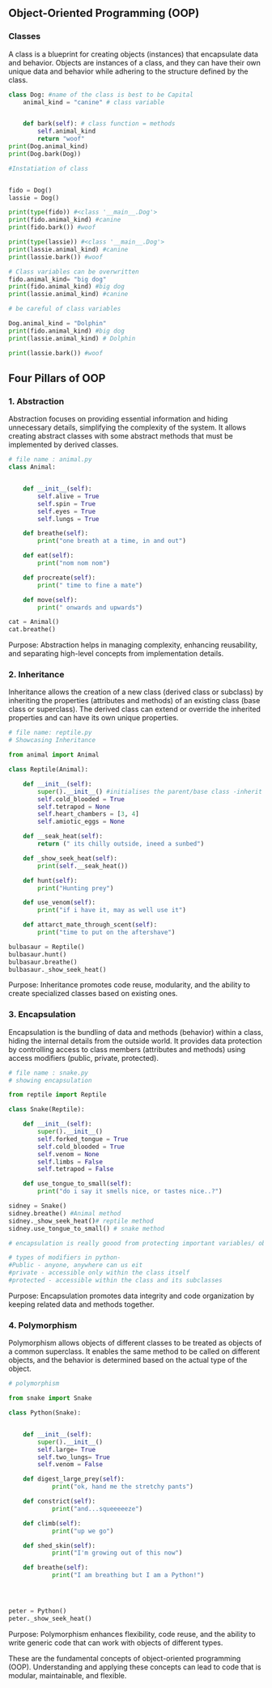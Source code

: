 ## Object-Oriented Programming (OOP)
### Classes
A class is a blueprint for creating objects (instances) that encapsulate data and behavior. Objects are instances of a class, and they can have their own unique data and behavior while adhering to the structure defined by the class.
```python
class Dog: #name of the class is best to be Capital
    animal_kind = "canine" # class variable


    def bark(self): # class function = methods
        self.animal_kind
        return "woof"
print(Dog.animal_kind)
print(Dog.bark(Dog))

#Instatiation of class


fido = Dog()
lassie = Dog()

print(type(fido)) #<class '__main__.Dog'>
print(fido.animal_kind) #canine
print(fido.bark()) #woof

print(type(lassie)) #<class '__main__.Dog'>
print(lassie.animal_kind) #canine
print(lassie.bark()) #woof

# Class variables can be overwritten
fido.animal_kind= "big dog"
print(fido.animal_kind) #big dog
print(lassie.animal_kind) #canine

# be careful of class variables

Dog.animal_kind = "Dolphin"
print(fido.animal_kind) #big dog
print(lassie.animal_kind) # Dolphin

print(lassie.bark()) #woof

```
## Four Pillars of OOP

### 1. Abstraction
Abstraction focuses on providing essential information and hiding unnecessary details, simplifying the complexity of the system. It allows creating abstract classes with some abstract methods that must be implemented by derived classes.
```python
# file name : animal.py
class Animal:


    def __init__(self):
        self.alive = True
        self.spin = True
        self.eyes = True
        self.lungs = True

    def breathe(self):
        print("one breath at a time, in and out")

    def eat(self):
        print("nom nom nom")

    def procreate(self):
        print(" time to fine a mate")

    def move(self):
        print(" onwards and upwards")

cat = Animal()
cat.breathe()
```
Purpose: Abstraction helps in managing complexity, enhancing reusability, and separating high-level concepts from implementation details.


### 2. Inheritance
Inheritance allows the creation of a new class (derived class or subclass) by inheriting the properties (attributes and methods) of an existing class (base class or superclass). The derived class can extend or override the inherited properties and can have its own unique properties.
```python
# file name: reptile.py
# Showcasing Inheritance

from animal import Animal

class Reptile(Animal):

    def __init__(self):
        super().__init__() #initialises the parent/base class -inherit everything from Animal
        self.cold_blooded = True
        self.tetrapod = None
        self.heart_chambers = [3, 4]
        self.amiotic_eggs = None

    def __seak_heat(self):
        return (" its chilly outside, ineed a sunbed")

    def _show_seek_heat(self):
        print(self.__seak_heat())

    def hunt(self):
        print("Hunting prey")

    def use_venom(self):
        print("if i have it, may as well use it")

    def attarct_mate_through_scent(self):
        print("time to put on the aftershave")

bulbasaur = Reptile()
bulbasaur.hunt()
bulbasaur.breathe()
bulbasaur._show_seek_heat()

```
Purpose: Inheritance promotes code reuse, modularity, and the ability to create specialized classes based on existing ones.
### 3. Encapsulation
Encapsulation is the bundling of data and methods (behavior) within a class, hiding the internal details from the outside world. It provides data protection by controlling access to class members (attributes and methods) using access modifiers (public, private, protected).
```python
# file name : snake.py
# showing encapsulation

from reptile import Reptile

class Snake(Reptile):

    def __init__(self):
        super().__init__()
        self.forked_tongue = True
        self.cold_blooded = True
        self.venom = None
        self.limbs = False
        self.tetrapod = False

    def use_tongue_to_small(self):
        print("do i say it smells nice, or tastes nice..?")

sidney = Snake()
sidney.breathe() #Animal method
sidney._show_seek_heat()# reptile method
sidney.use_tongue_to_small() # snake method

# encapsulation is really goood from protecting important variables/ objects

# types of modifiers in python-
#Public - anyone, anywhere can us eit
#private - accessible only within the class itself
#protected - accessible within the class and its subclasses

```
Purpose: Encapsulation promotes data integrity and code organization by keeping related data and methods together.

### 4. Polymorphism
Polymorphism allows objects of different classes to be treated as objects of a common superclass. It enables the same method to be called on different objects, and the behavior is determined based on the actual type of the object.
```python
# polymorphism

from snake import Snake

class Python(Snake):


    def __init__(self):
        super().__init__()
        self.large= True
        self.two_lungs= True
        self.venom = False

    def digest_large_prey(self):
            print("ok, hand me the stretchy pants")

    def constrict(self):
            print("and...squeeeeeze")

    def climb(self):
            print("up we go")

    def shed_skin(self):
            print("I'm growing out of this now")

    def breathe(self):
            print("I am breathing but I am a Python!")




peter = Python()
peter._show_seek_heat()
```
Purpose: Polymorphism enhances flexibility, code reuse, and the ability to write generic code that can work with objects of different types.

These are the fundamental concepts of object-oriented programming (OOP). Understanding and applying these concepts can lead to code that is modular, maintainable, and flexible.

